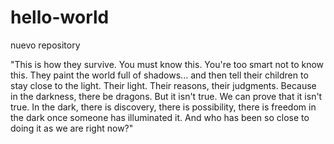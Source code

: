 # hello-world
nuevo repository

"This is how they survive. You must know this. You're too smart not to know this. They paint the world full of shadows... and then tell
their children to stay close to the light. Their light. Their reasons, their judgments. Because in the darkness, there be dragons. But it
isn't true. We can prove that it isn't true. In the dark, there is discovery, there is possibility, there is freedom in the dark once
someone has illuminated it. And who has been so close to doing it as we are right now?"
